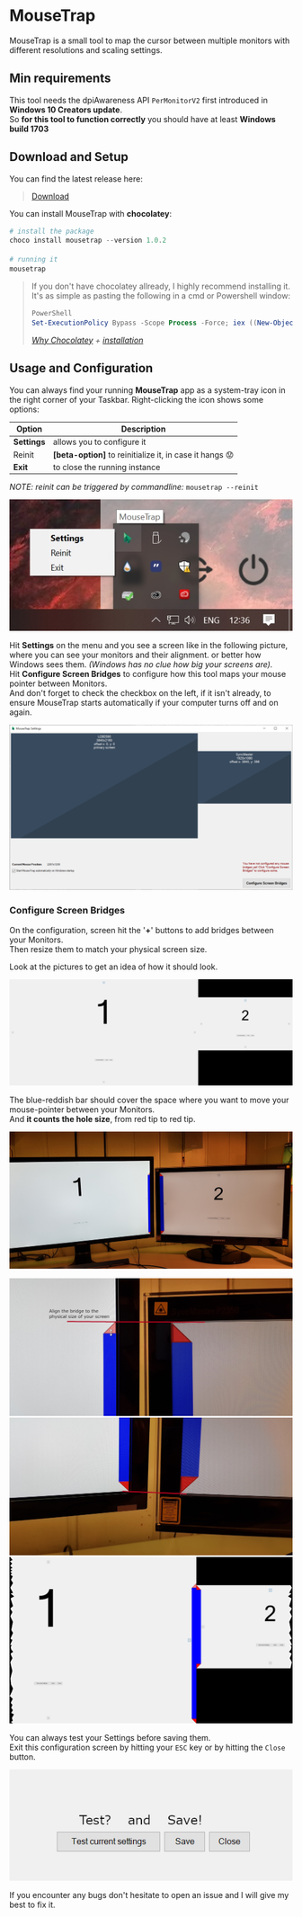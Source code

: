 # MouseTrap

MouseTrap is a small tool to map the cursor between multiple monitors with <br>
different resolutions and scaling settings.

## Min requirements

This tool needs the dpiAwareness API `PerMonitorV2` first introduced in **Windows 10 Creators update**.<br>
So **for this tool to function correctly** you should have at least **Windows build 1703**


## Download and Setup

You can find the latest release here:
> [Download](https://github.com/r-Larch/MouseTrap/releases)

You can install MouseTrap with **chocolatey**:
```Powershell
# install the package
choco install mousetrap --version 1.0.2

# running it
mousetrap
```

>If you don't have chocolatey allready, I highly recommend installing it.<br>
>It's as simple as pasting the following in a cmd or Powershell window:
>```Powershell
>PowerShell
>Set-ExecutionPolicy Bypass -Scope Process -Force; iex ((New-Object >System.Net.WebClient).DownloadString('https://chocolatey.org/install.ps1'))
>```
>*[Why Chocolatey](https://chocolatey.org/docs/why) + [installation](https://chocolatey.org/docs/installation)*

## Usage and Configuration

You can always find your running **MouseTrap** app as a system-tray icon in the right corner of your Taskbar.
Right-clicking the icon shows some options:

   Option    |   Description
-------------|------------------------------------------------------------------
**Settings** | allows you to configure it
Reinit       | **[beta-option]** to reinitialize it, in case it hangs :worried:
**Exit**     | to close the running instance

_NOTE: reinit can be triggered by commandline:_ `mousetrap --reinit`

![Tray icon](https://raw.githubusercontent.com/r-Larch/MouseTrap/master/images/tray-snap.jpg)

Hit **Settings** on the menu and you see a screen like in the following picture, where you can see your monitors and their alignment.
or better how Windows sees them. *(Windows has no clue how big your screens are).*
<br>
Hit **Configure Screen Bridges** to configure how this tool maps your mouse pointer between Monitors.<br>
And don't forget to check the checkbox on the left, if it isn't already, to ensure MouseTrap starts automatically
if your computer turns off and on again.

![Settings Screen](https://raw.githubusercontent.com/r-Larch/MouseTrap/master/images/settings-screen.jpg)

### Configure Screen Bridges

On the configuration, screen hit the '**+**' buttons to add bridges between your Monitors.<br>
Then resize them to match your physical screen size.

Look at the pictures to get an idea of how it should look.

![Config Screen](https://raw.githubusercontent.com/r-Larch/MouseTrap/master/images/config-screen.jpg)

The blue-reddish bar should cover the space where you want to move your mouse-pointer between your Monitors.<br>
And **it counts the hole size**, from red tip to red tip.

![Bridge](https://raw.githubusercontent.com/r-Larch/MouseTrap/master/images/bridge-pic.jpg)


![Bridge top](https://raw.githubusercontent.com/r-Larch/MouseTrap/master/images/bridge-top-pic.jpg)
![Bridge bottom](https://raw.githubusercontent.com/r-Larch/MouseTrap/master/images/bridge-bottom-pic.jpg)
![Bridge](https://raw.githubusercontent.com/r-Larch/MouseTrap/master/images/bridge-snap.jpg)

You can always test your Settings before saving them.<br>
Exit this configuration screen by hitting your `ESC` key or by hitting the `Close` button.

![Test and save](https://raw.githubusercontent.com/r-Larch/MouseTrap/master/images/test-and-save.jpg)

If you encounter any bugs don't hesitate to open an issue and I will give my best to fix it.
